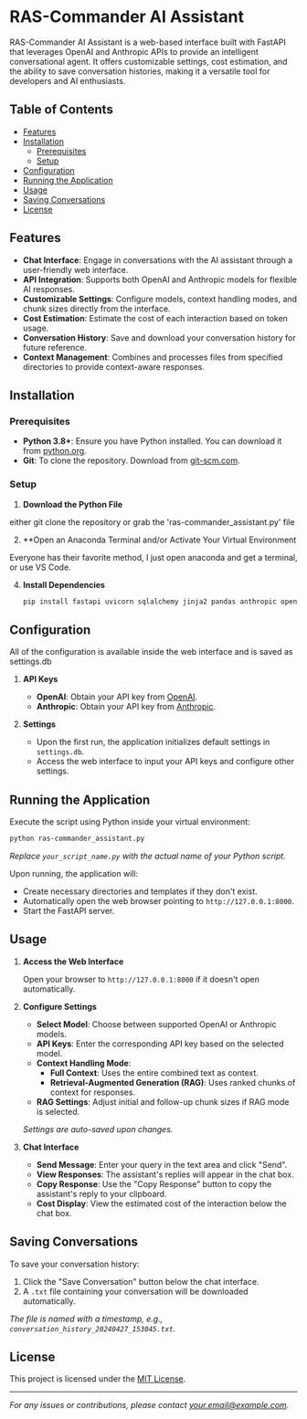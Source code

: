 # RAS-Commander AI Assistant

RAS-Commander AI Assistant is a web-based interface built with FastAPI that leverages OpenAI and Anthropic APIs to provide an intelligent conversational agent. It offers customizable settings, cost estimation, and the ability to save conversation histories, making it a versatile tool for developers and AI enthusiasts.

## Table of Contents

- [Features](#features)
- [Installation](#installation)
  - [Prerequisites](#prerequisites)
  - [Setup](#setup)
- [Configuration](#configuration)
- [Running the Application](#running-the-application)
- [Usage](#usage)
- [Saving Conversations](#saving-conversations)
- [License](#license)

## Features

- **Chat Interface**: Engage in conversations with the AI assistant through a user-friendly web interface.
- **API Integration**: Supports both OpenAI and Anthropic models for flexible AI responses.
- **Customizable Settings**: Configure models, context handling modes, and chunk sizes directly from the interface.
- **Cost Estimation**: Estimate the cost of each interaction based on token usage.
- **Conversation History**: Save and download your conversation history for future reference.
- **Context Management**: Combines and processes files from specified directories to provide context-aware responses.

## Installation

### Prerequisites

- **Python 3.8+**: Ensure you have Python installed. You can download it from [python.org](https://www.python.org/downloads/).
- **Git**: To clone the repository. Download from [git-scm.com](https://git-scm.com/downloads).

### Setup

1. **Download the Python File**

either git clone the repository or grab the 'ras-commander_assistant.py' file 

2. **Open an Anaconda Terminal and/or Activate Your Virtual Environment

Everyone has their favorite method, I just open anaconda and get a terminal, or use VS Code. 

4. **Install Dependencies**

   ```bash
   pip install fastapi uvicorn sqlalchemy jinja2 pandas anthropic openai tiktoken astor markdown requests python-multipart
   ```

## Configuration
All of the configuration is available inside the web interface and is saved as settings.db

1. **API Keys**

   - **OpenAI**: Obtain your API key from [OpenAI](https://platform.openai.com/account/api-keys).
   - **Anthropic**: Obtain your API key from [Anthropic](https://www.anthropic.com/api).

2. **Settings**

   - Upon the first run, the application initializes default settings in `settings.db`.
   - Access the web interface to input your API keys and configure other settings.

## Running the Application

Execute the script using Python inside your virtual environment:

```bash
python ras-commander_assistant.py
```

*Replace `your_script_name.py` with the actual name of your Python script.*

Upon running, the application will:

- Create necessary directories and templates if they don't exist.
- Automatically open the web browser pointing to `http://127.0.0.1:8000`.
- Start the FastAPI server.

## Usage

1. **Access the Web Interface**

   Open your browser to `http://127.0.0.1:8000` if it doesn't open automatically.

2. **Configure Settings**

   - **Select Model**: Choose between supported OpenAI or Anthropic models.
   - **API Keys**: Enter the corresponding API key based on the selected model.
   - **Context Handling Mode**:
     - **Full Context**: Uses the entire combined text as context.
     - **Retrieval-Augmented Generation (RAG)**: Uses ranked chunks of context for responses.
   - **RAG Settings**: Adjust initial and follow-up chunk sizes if RAG mode is selected.

   *Settings are auto-saved upon changes.*

3. **Chat Interface**

   - **Send Message**: Enter your query in the text area and click "Send".
   - **View Responses**: The assistant's replies will appear in the chat box.
   - **Copy Response**: Use the "Copy Response" button to copy the assistant's reply to your clipboard.
   - **Cost Display**: View the estimated cost of the interaction below the chat box.

## Saving Conversations

To save your conversation history:

1. Click the "Save Conversation" button below the chat interface.
2. A `.txt` file containing your conversation will be downloaded automatically.

*The file is named with a timestamp, e.g., `conversation_history_20240427_153045.txt`.*

## License

This project is licensed under the [MIT License](LICENSE).

---

*For any issues or contributions, please contact [your.email@example.com](mailto:your.email@example.com).*

